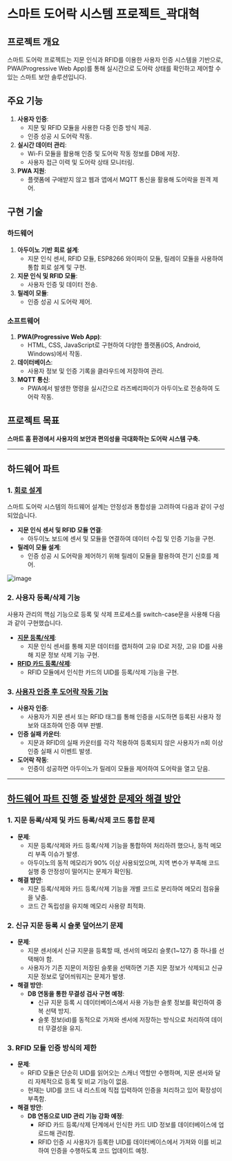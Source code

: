 # 스마트 도어락 시스템 프로젝트_곽대혁

## 프로젝트 개요
스마트 도어락 프로젝트는 지문 인식과 RFID를 이용한 사용자 인증 시스템을 기반으로,  
PWA(Progressive Web App)를 통해 실시간으로 도어락 상태를 확인하고 제어할 수 있는 스마트 보안 솔루션입니다.

## 주요 기능
1. **사용자 인증**:  
   - 지문 및 RFID 모듈을 사용한 다중 인증 방식 제공.
   - 인증 성공 시 도어락 작동.
2. **실시간 데이터 관리**:  
   - Wi-Fi 모듈을 활용해 인증 및 도어락 작동 정보를 DB에 저장.
   - 사용자 접근 이력 및 도어락 상태 모니터링.
3. **PWA 지원**:  
   - 플랫폼에 구애받지 않고 웹과 앱에서 MQTT 통신을 활용해 도어락을 원격 제어.

## 구현 기술
### **하드웨어**  
1. **아두이노 기반 회로 설계**:  
    - 지문 인식 센서, RFID 모듈, ESP8266 와이파이 모듈, 릴레이 모듈을 사용하여 통합 회로 설계 및 구현.
2. **지문 인식 및 RFID 모듈**:  
    - 사용자 인증 및 데이터 전송.
3. **릴레이 모듈**:  
    - 인증 성공 시 도어락 제어.  
 
### **소프트웨어**  
1. **PWA(Progressive Web App)**:  
    - HTML, CSS, JavaScript로 구현하여 다양한 플랫폼(iOS, Android, Windows)에서 작동.
2. **데이터베이스**:  
    - 사용자 정보 및 인증 기록을 클라우드에 저장하여 관리.
3. **MQTT 통신**:  
    - PWA에서 발생한 명령을 실시간으로 라즈베리파이가 아두이노로 전송하여 도어락 작동.
  
## 프로젝트 목표
**스마트 홈 환경에서 사용자의 보안과 편의성을 극대화하는 도어락 시스템 구축.**

---

## 하드웨어 파트  

### **1. [회로 설계](fingerprint_RFID.fzz)**  
스마트 도어락 시스템의 하드웨어 설계는 안정성과 통합성을 고려하여 다음과 같이 구성되었습니다.  

- **지문 인식 센서 및 RFID 모듈 연결**:  
  - 아두이노 보드에 센서 및 모듈을 연결하여 데이터 수집 및 인증 기능을 구현.
- **릴레이 모듈 설계**:  
  - 인증 성공 시 도어락을 제어하기 위해 릴레이 모듈을 활용하여 전기 신호를 제어.
    
![image](https://github.com/user-attachments/assets/610529ab-02e5-44ce-ab20-c67c27a41b1c)


### **2. 사용자 등록/삭제 기능**  
사용자 관리의 핵심 기능으로 등록 및 삭제 프로세스를 switch-case문을 사용해 다음과 같이 구현했습니다.  
- [**지문 등록/삭제**](fingerprint_management.ino):
  - 지문 인식 센서를 통해 지문 데이터를 캡처하여 고유 ID로 저장, 고유 ID를 사용해 지문 정보 삭제 기능 구현.
- [**RFID 카드 등록/삭제**](RFID_management.ino):  
  - RFID 모듈에서 인식한 카드의 UID를 등록/삭제 기능을 구현.

### **3. [사용자 인증 후 도어락 작동 기능](fingerprint_rfid_event.ino)**  
- **사용자 인증**:  
  - 사용자가 지문 센서 또는 RFID 태그를 통해 인증을 시도하면 등록된 사용자 정보와 대조하여 인증 여부 판별.
- **인증 실패 카운터**:  
  - 지문과 RFID의 실패 카운터를 각각 적용하여 등록되지 않은 사용자가 n회 이상 인증 실패 시 이벤트 발생.
- **도어락 작동**:   
  - 인증이 성공하면 아두이노가 릴레이 모듈을 제어하여 도어락을 열고 닫음.
  
---

## [하드웨어 파트 진행 중 발생한 문제와 해결 방안](https://github.com/roottree5/wireless-network-/issues/6)   

### **1. 지문 등록/삭제 및 카드 등록/삭제 코드 통합 문제**  
- **문제**:  
  - 지문 등록/삭제와 카드 등록/삭제 기능을 통합하여 처리하려 했으나, 동적 메모리 부족 이슈가 발생.  
  - 아두이노의 동적 메모리가 90% 이상 사용되었으며, 지역 변수가 부족해 코드 실행 중 안정성이 떨어지는 문제가 확인됨.  
- **해결 방안**:  
  - 지문 등록/삭제와 카드 등록/삭제 기능을 개별 코드로 분리하여 메모리 점유율을 낮춤.  
  - 코드 간 독립성을 유지해 메모리 사용량 최적화.  


### **2. 신규 지문 등록 시 슬롯 덮어쓰기 문제**  
- **문제**:  
  - 지문 센서에서 신규 지문을 등록할 때, 센서의 메모리 슬롯(1~127) 중 하나를 선택해야 함.  
  - 사용자가 기존 지문이 저장된 슬롯을 선택하면 기존 지문 정보가 삭제되고 신규 지문 정보로 덮어씌워지는 문제가 발생.  
- **해결 방안**:  
  - **DB 연동을 통한 무결성 검사 구현 예정**:  
    - 신규 지문 등록 시 데이터베이스에서 사용 가능한 슬롯 정보를 확인하여 중복 선택 방지.  
    - 슬롯 정보(id)를 동적으로 가져와 센서에 저장하는 방식으로 처리하여 데이터 무결성을 유지.  


### **3. RFID 모듈 인증 방식의 제한**  
- **문제**:  
  - RFID 모듈은 단순히 UID를 읽어오는 스캐너 역할만 수행하며, 지문 센서와 달리 자체적으로 등록 및 비교 기능이 없음.  
  - 현재는 UID를 코드 내 리스트에 직접 입력하여 인증을 처리하고 있어 확장성이 부족함.
- **해결 방안**:  
  - **DB 연동으로 UID 관리 기능 강화 예정**:  
    - RFID 카드 등록/삭제 단계에서 인식한 카드 UID 정보를 데이터베이스에 업로드해 관리함.
    - RFID 인증 시 사용자가 등록한 UID를 데이터베이스에서 가져와 이를 비교하여 인증을 수행하도록 코드 업데이트 예정.   

